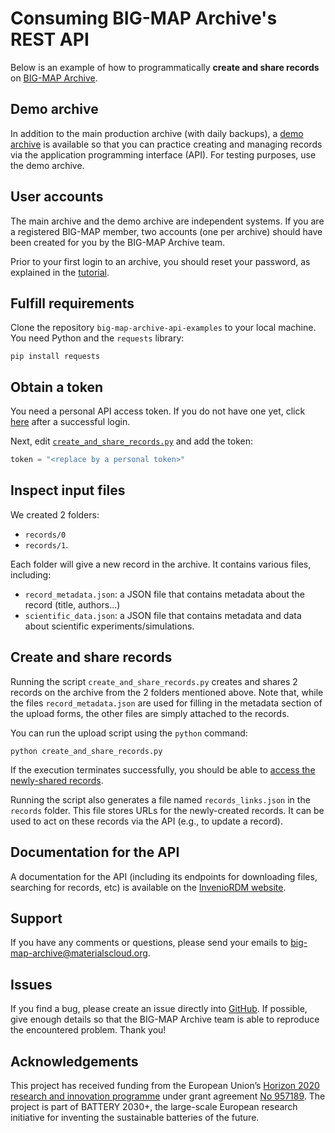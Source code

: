 # Consuming BIG-MAP Archive's REST API

Below is an example of how to programmatically <b>create and share records</b> on [BIG-MAP Archive](https://archive.big-map.eu/).

## Demo archive

In addition to the main production archive (with daily backups), 
a [demo archive](https://big-map-archive-demo.materialscloud.org/) is available so that you can practice creating and managing records via the application programming interface (API). 
For testing purposes, use the demo archive.

## User accounts

The main archive and the demo archive are independent systems. If you are a registered BIG-MAP member, two accounts (one per archive) should have been created for you by the BIG-MAP Archive team. 

Prior to your first login to an archive, you should reset your password, as explained in the [tutorial](https://github.com/materialscloud-org/big-map-archive/blob/master/user_training/getting_started_with_big-map-archive.md).

## Fulfill requirements

Clone the repository `big-map-archive-api-examples` to your local machine. You need Python and the `requests` library:

```
pip install requests
```

## Obtain a token

You need a personal API access token. If you do not have one yet, click [here](https://big-map-archive-demo.materialscloud.org/account/settings/applications/tokens/new/) after a successful login.

Next, edit [`create_and_share_records.py`](create_and_share_records.py) and add the token:

```python
token = "<replace by a personal token>"
```

## Inspect input files

We created 2 folders:
- `records/0`
- `records/1`.

Each folder will give a new record in the archive. It contains various files, including:
- `record_metadata.json`: a JSON file that contains metadata about the record (title, authors...)
- `scientific_data.json`: a JSON file that contains metadata and data about scientific experiments/simulations.

## Create and share records

Running the script `create_and_share_records.py` creates and shares 2 records on the archive from the 2 folders mentioned above. 
Note that, while the files `record_metadata.json` are used for filling in the metadata section of the upload forms, the other files are simply attached to the records.

You can run the upload script using the `python` command:

```
python create_and_share_records.py
```

If the execution terminates successfully, you should be able to [access the newly-shared records](https://big-map-archive-demo.materialscloud.org/search).

Running the script also generates a file named `records_links.json` in the `records` folder. This file stores URLs for the newly-created records. It can be used to act on these records via the API (e.g., to update a record).

## Documentation for the API

A documentation for the API (including its endpoints for downloading files, searching for records, etc) is available on the [InvenioRDM website](https://inveniordm.docs.cern.ch/reference/rest_api_drafts_records).

## Support

If you have any comments or questions, please send your emails to big-map-archive@materialscloud.org.

## Issues

If you find a bug, please create an issue directly into [GitHub](https://github.com/materialscloud-org/big-map-archive-api-examples/issues). If possible, give enough details so that the BIG-MAP Archive team is able to reproduce the encountered problem. Thank you!

## Acknowledgements

This project has received funding from the European Union’s [Horizon 2020 research and innovation programme](https://ec.europa.eu/programmes/horizon2020/en) under grant agreement [No 957189](https://cordis.europa.eu/project/id/957189). The project is part of BATTERY 2030+, the large-scale European research initiative for inventing the sustainable batteries of the future.



